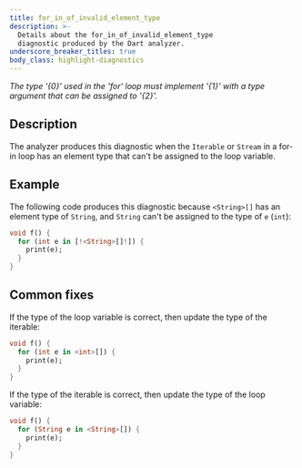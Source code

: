 ```yaml
---
title: for_in_of_invalid_element_type
description: >-
  Details about the for_in_of_invalid_element_type
  diagnostic produced by the Dart analyzer.
underscore_breaker_titles: true
body_class: highlight-diagnostics
---
```


_The type '{0}' used in the 'for' loop must implement '{1}' with a type argument
that can be assigned to '{2}'._

## Description

The analyzer produces this diagnostic when the `Iterable` or `Stream` in a
for-in loop has an element type that can't be assigned to the loop
variable.

## Example

The following code produces this diagnostic because `<String>[]` has an
element type of `String`, and `String` can't be assigned to the type of `e`
(`int`):

```dart
void f() {
  for (int e in [!<String>[]!]) {
    print(e);
  }
}
```

## Common fixes

If the type of the loop variable is correct, then update the type of the
iterable:

```dart
void f() {
  for (int e in <int>[]) {
    print(e);
  }
}
```

If the type of the iterable is correct, then update the type of the loop
variable:

```dart
void f() {
  for (String e in <String>[]) {
    print(e);
  }
}
```
